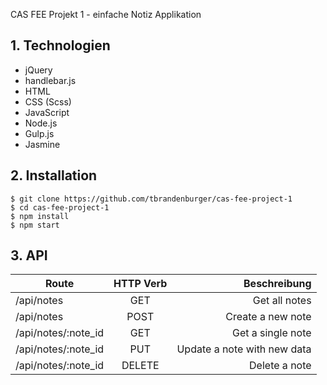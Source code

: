 CAS FEE Projekt 1 - einfache Notiz Applikation

## 1. Technologien
- jQuery
- handlebar.js
- HTML
- CSS (Scss)
- JavaScript
- Node.js
- Gulp.js
- Jasmine

## 2. Installation
```
$ git clone https://github.com/tbrandenburger/cas-fee-project-1
$ cd cas-fee-project-1
$ npm install
$ npm start
```

## 3. API

| Route        | HTTP Verb           | Beschreibung  |
| ------------- |:-------------:| -----:|
| /api/notes     | GET | Get all notes |
| /api/notes      | POST      |   Create a new note |
| /api/notes/:note_id | GET      |    Get a single note |
| /api/notes/:note_id | PUT      |    Update a note with new data |
| /api/notes/:note_id | DELETE      |    Delete a note |
